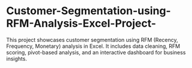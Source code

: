 # Customer-Segmentation-using-RFM-Analysis-Excel-Project-
This project showcases customer segmentation using RFM (Recency, Frequency, Monetary) analysis in Excel. It includes data cleaning, RFM scoring, pivot-based analysis, and an interactive dashboard for business insights.
